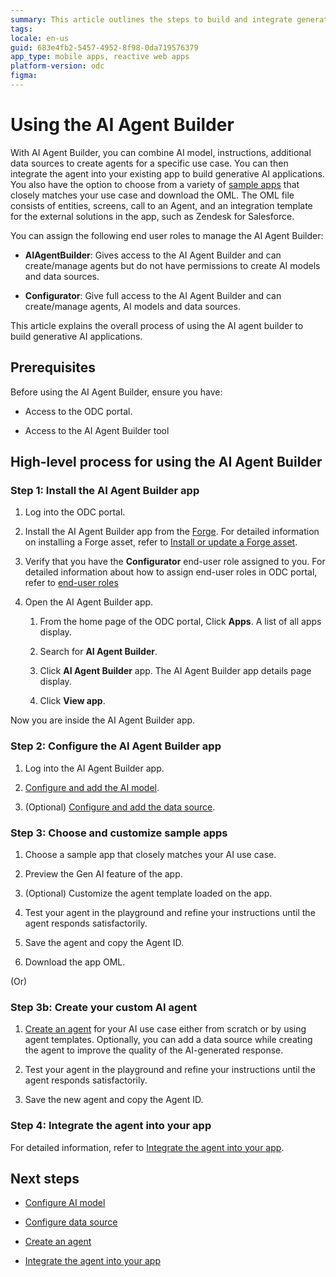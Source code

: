 ```yaml
---
summary: This article outlines the steps to build and integrate generative AI agents using AI Agent Builder
tags:
locale: en-us
guid: 683e4fb2-5457-4952-8f98-0da719576379
app_type: mobile apps, reactive web apps
platform-version: odc
figma:
---
```

# Using the AI Agent Builder 

With AI Agent Builder, you can combine AI model, instructions, additional data sources to create agents for a specific use case. You can then integrate the agent into your existing app to build generative AI applications. You also have the option to choose from a variety of [sample apps](intro.md#sample-apps) that closely matches your use case and download the OML. The OML file consists of entities, screens, call to an Agent, and an integration template for the external solutions in the app, such as Zendesk for Salesforce.

You can assign the following end user roles to manage the AI Agent Builder:

* **AIAgentBuilder**: Gives access to the AI Agent Builder and can create/manage agents but do not have permissions to create AI models and data sources.

* **Configurator**: Give full access to the AI Agent Builder and can create/manage agents, AI models and data sources.

This article explains the overall process of using the AI agent builder to build generative AI applications.

## Prerequisites

Before using the AI Agent Builder, ensure you have:

* Access to the ODC portal.

* Access to the AI Agent Builder tool

## High-level process for using the AI Agent Builder

### Step 1: Install the AI Agent Builder app

1. Log into the ODC portal.

1. Install the AI Agent Builder app from the [Forge](../../forge/intro.md). For detailed information on installing a Forge asset, refer to [Install or update a Forge asset](../../forge/install.md).

1. Verify that you have the **Configurator** end-user role assigned to you. For detailed information about how to assign end-user roles in ODC portal, refer to [end-user roles](../../../eap/user-management/roles.md#end-user-roles)

1. Open the AI Agent Builder app.
    
    1. From the home page of the ODC portal, Click **Apps**. A list of all apps display.

    1. Search for **AI Agent Builder**. 

    1. Click **AI Agent Builder** app. The AI Agent Builder app details page display.

    1. Click **View app**.

Now you are inside the AI Agent Builder app.

### Step 2: Configure the AI Agent Builder app

1. Log into the AI Agent Builder app. 

1. [Configure and add the AI model](configure-model/intro.md).

1. (Optional) [Configure and add the data source](configure-data-source/intro.md).

### Step 3: Choose and customize sample apps

1. Choose a sample app that closely matches your AI use case.

1. Preview the Gen AI feature of the app.

1. (Optional) Customize the agent template loaded on the app.

1. Test your agent in the playground and refine your instructions until the agent responds satisfactorily.

1. Save the agent and copy the Agent ID.

1. Download the app OML.

(Or)

### Step 3b: Create your custom AI agent 

1. [Create an agent](create-agent.md) for your AI use case either from scratch or by using agent templates. Optionally, you can add a data source while creating the agent to improve the quality of the AI-generated response.

1. Test your agent in the playground and refine your instructions until the agent responds satisfactorily.

1. Save the new agent and copy the Agent ID.

### Step 4: Integrate the agent into your app 

For detailed information, refer to [Integrate the agent into your app](integrate-agent.md).

## Next steps

* [Configure AI model](configure-model/intro.md)

* [Configure data source](configure-data-source/intro.md)

* [Create an agent](create-agent.md)

* [Integrate the agent into your app](integrate-agent.md)
